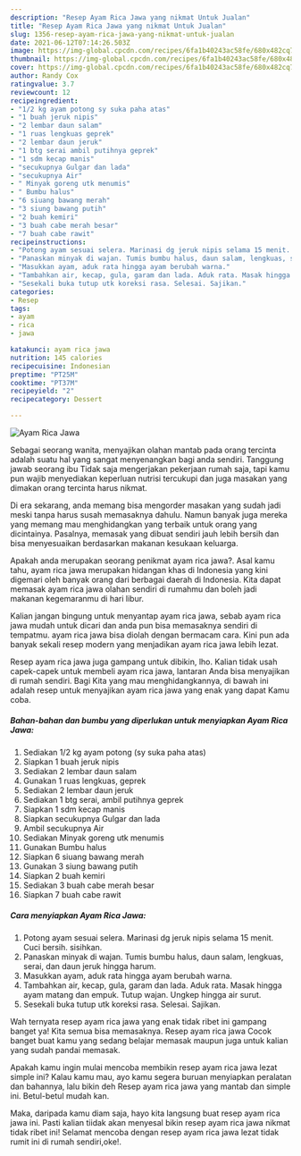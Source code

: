 ```yaml
---
description: "Resep Ayam Rica Jawa yang nikmat Untuk Jualan"
title: "Resep Ayam Rica Jawa yang nikmat Untuk Jualan"
slug: 1356-resep-ayam-rica-jawa-yang-nikmat-untuk-jualan
date: 2021-06-12T07:14:26.503Z
image: https://img-global.cpcdn.com/recipes/6fa1b40243ac58fe/680x482cq70/ayam-rica-jawa-foto-resep-utama.jpg
thumbnail: https://img-global.cpcdn.com/recipes/6fa1b40243ac58fe/680x482cq70/ayam-rica-jawa-foto-resep-utama.jpg
cover: https://img-global.cpcdn.com/recipes/6fa1b40243ac58fe/680x482cq70/ayam-rica-jawa-foto-resep-utama.jpg
author: Randy Cox
ratingvalue: 3.7
reviewcount: 12
recipeingredient:
- "1/2 kg ayam potong sy suka paha atas"
- "1 buah jeruk nipis"
- "2 lembar daun salam"
- "1 ruas lengkuas geprek"
- "2 lembar daun jeruk"
- "1 btg serai ambil putihnya geprek"
- "1 sdm kecap manis"
- "secukupnya Gulgar dan lada"
- "secukupnya Air"
- " Minyak goreng utk menumis"
- " Bumbu halus"
- "6 siuang bawang merah"
- "3 siung bawang putih"
- "2 buah kemiri"
- "3 buah cabe merah besar"
- "7 buah cabe rawit"
recipeinstructions:
- "Potong ayam sesuai selera. Marinasi dg jeruk nipis selama 15 menit. Cuci bersih. sisihkan."
- "Panaskan minyak di wajan. Tumis bumbu halus, daun salam, lengkuas, serai, dan daun jeruk hingga harum."
- "Masukkan ayam, aduk rata hingga ayam berubah warna."
- "Tambahkan air, kecap, gula, garam dan lada. Aduk rata. Masak hingga ayam matang dan empuk. Tutup wajan. Ungkep hingga air surut."
- "Sesekali buka tutup utk koreksi rasa. Selesai. Sajikan."
categories:
- Resep
tags:
- ayam
- rica
- jawa

katakunci: ayam rica jawa 
nutrition: 145 calories
recipecuisine: Indonesian
preptime: "PT25M"
cooktime: "PT37M"
recipeyield: "2"
recipecategory: Dessert

---
```



![Ayam Rica Jawa](https://img-global.cpcdn.com/recipes/6fa1b40243ac58fe/680x482cq70/ayam-rica-jawa-foto-resep-utama.jpg)

Sebagai seorang wanita, menyajikan olahan mantab pada orang tercinta adalah suatu hal yang sangat menyenangkan bagi anda sendiri. Tanggung jawab seorang ibu Tidak saja mengerjakan pekerjaan rumah saja, tapi kamu pun wajib menyediakan keperluan nutrisi tercukupi dan juga masakan yang dimakan orang tercinta harus nikmat.

Di era  sekarang, anda memang bisa mengorder masakan yang sudah jadi meski tanpa harus susah memasaknya dahulu. Namun banyak juga mereka yang memang mau menghidangkan yang terbaik untuk orang yang dicintainya. Pasalnya, memasak yang dibuat sendiri jauh lebih bersih dan bisa menyesuaikan berdasarkan makanan kesukaan keluarga. 



Apakah anda merupakan seorang penikmat ayam rica jawa?. Asal kamu tahu, ayam rica jawa merupakan hidangan khas di Indonesia yang kini digemari oleh banyak orang dari berbagai daerah di Indonesia. Kita dapat memasak ayam rica jawa olahan sendiri di rumahmu dan boleh jadi makanan kegemaranmu di hari libur.

Kalian jangan bingung untuk menyantap ayam rica jawa, sebab ayam rica jawa mudah untuk dicari dan anda pun bisa memasaknya sendiri di tempatmu. ayam rica jawa bisa diolah dengan bermacam cara. Kini pun ada banyak sekali resep modern yang menjadikan ayam rica jawa lebih lezat.

Resep ayam rica jawa juga gampang untuk dibikin, lho. Kalian tidak usah capek-capek untuk membeli ayam rica jawa, lantaran Anda bisa menyajikan di rumah sendiri. Bagi Kita yang mau menghidangkannya, di bawah ini adalah resep untuk menyajikan ayam rica jawa yang enak yang dapat Kamu coba.

<!--inarticleads1-->

##### Bahan-bahan dan bumbu yang diperlukan untuk menyiapkan Ayam Rica Jawa:

1. Sediakan 1/2 kg ayam potong (sy suka paha atas)
1. Siapkan 1 buah jeruk nipis
1. Sediakan 2 lembar daun salam
1. Gunakan 1 ruas lengkuas, geprek
1. Sediakan 2 lembar daun jeruk
1. Sediakan 1 btg serai, ambil putihnya geprek
1. Siapkan 1 sdm kecap manis
1. Siapkan secukupnya Gulgar dan lada
1. Ambil secukupnya Air
1. Sediakan  Minyak goreng utk menumis
1. Gunakan  Bumbu halus
1. Siapkan 6 siuang bawang merah
1. Gunakan 3 siung bawang putih
1. Siapkan 2 buah kemiri
1. Sediakan 3 buah cabe merah besar
1. Siapkan 7 buah cabe rawit




<!--inarticleads2-->

##### Cara menyiapkan Ayam Rica Jawa:

1. Potong ayam sesuai selera. Marinasi dg jeruk nipis selama 15 menit. Cuci bersih. sisihkan.
1. Panaskan minyak di wajan. Tumis bumbu halus, daun salam, lengkuas, serai, dan daun jeruk hingga harum.
1. Masukkan ayam, aduk rata hingga ayam berubah warna.
1. Tambahkan air, kecap, gula, garam dan lada. Aduk rata. Masak hingga ayam matang dan empuk. Tutup wajan. Ungkep hingga air surut.
1. Sesekali buka tutup utk koreksi rasa. Selesai. Sajikan.




Wah ternyata resep ayam rica jawa yang enak tidak ribet ini gampang banget ya! Kita semua bisa memasaknya. Resep ayam rica jawa Cocok banget buat kamu yang sedang belajar memasak maupun juga untuk kalian yang sudah pandai memasak.

Apakah kamu ingin mulai mencoba membikin resep ayam rica jawa lezat simple ini? Kalau kamu mau, ayo kamu segera buruan menyiapkan peralatan dan bahannya, lalu bikin deh Resep ayam rica jawa yang mantab dan simple ini. Betul-betul mudah kan. 

Maka, daripada kamu diam saja, hayo kita langsung buat resep ayam rica jawa ini. Pasti kalian tiidak akan menyesal bikin resep ayam rica jawa nikmat tidak ribet ini! Selamat mencoba dengan resep ayam rica jawa lezat tidak rumit ini di rumah sendiri,oke!.

